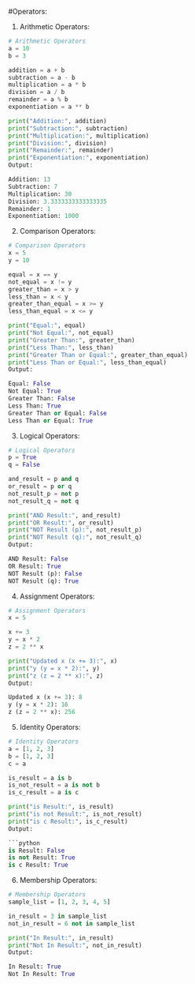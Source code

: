 #Operators:<br /> 
1. Arithmetic Operators:
```python
# Arithmetic Operators
a = 10
b = 3

addition = a + b
subtraction = a - b
multiplication = a * b
division = a / b
remainder = a % b
exponentiation = a ** b

print("Addition:", addition)
print("Subtraction:", subtraction)
print("Multiplication:", multiplication)
print("Division:", division)
print("Remainder:", remainder)
print("Exponentiation:", exponentiation)
Output:

Addition: 13
Subtraction: 7
Multiplication: 30
Division: 3.3333333333333335
Remainder: 1
Exponentiation: 1000
```
2. Comparison Operators:
```python
# Comparison Operators
x = 5
y = 10

equal = x == y
not_equal = x != y
greater_than = x > y
less_than = x < y
greater_than_equal = x >= y
less_than_equal = x <= y

print("Equal:", equal)
print("Not Equal:", not_equal)
print("Greater Than:", greater_than)
print("Less Than:", less_than)
print("Greater Than or Equal:", greater_than_equal)
print("Less Than or Equal:", less_than_equal)
Output:

Equal: False
Not Equal: True
Greater Than: False
Less Than: True
Greater Than or Equal: False
Less Than or Equal: True
```
3. Logical Operators:
```python
# Logical Operators
p = True
q = False

and_result = p and q
or_result = p or q
not_result_p = not p
not_result_q = not q

print("AND Result:", and_result)
print("OR Result:", or_result)
print("NOT Result (p):", not_result_p)
print("NOT Result (q):", not_result_q)
Output:

AND Result: False
OR Result: True
NOT Result (p): False
NOT Result (q): True
```
4. Assignment Operators:
```python
# Assignment Operators
x = 5

x += 3
y = x * 2
z = 2 ** x

print("Updated x (x += 3):", x)
print("y (y = x * 2):", y)
print("z (z = 2 ** x):", z)
Output:

Updated x (x += 3): 8
y (y = x * 2): 16
z (z = 2 ** x): 256
```
5. Identity Operators:
```python
# Identity Operators
a = [1, 2, 3]
b = [1, 2, 3]
c = a

is_result = a is b
is_not_result = a is not b
is_c_result = a is c

print("is Result:", is_result)
print("is not Result:", is_not_result)
print("is c Result:", is_c_result)
Output:

```python
is Result: False
is not Result: True
is c Result: True
```
6. Membership Operators:
```python
# Membership Operators
sample_list = [1, 2, 3, 4, 5]

in_result = 3 in sample_list
not_in_result = 6 not in sample_list

print("In Result:", in_result)
print("Not In Result:", not_in_result)
Output:

In Result: True
Not In Result: True
```
